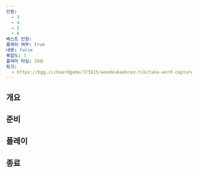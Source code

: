 ```yaml
---
인원:
  - 3
  - 4
  - 5
  - 6
베스트 인원:
플레이 여부: true
내용: false
복잡도: 1
플레이 타임: 10분
링크:
  - https://bgg.cc/boardgame/375815/weodeukaebceo-tikitaka-word-capture-tiki-taka
---
```

## 개요
## 준비
## 플레이
## 종료